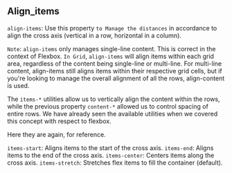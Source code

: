 ## Align_items

`align-items`: Use this property `to Manage the distances` in accordance to align the cross axis (vertical in a row, horizontal in a column).

`Note`: `align-items` only manages single-line content. This is correct in the context of Flexbox.
`In Grid`, `align-items` will align items within each grid area, regardless of the content being single-line or multi-line. For multi-line content, align-items still aligns items within their respective grid cells, but if you're looking to manage the overall alignment of all the rows, align-content is used.

The `items-*` utilities allow us to vertically align the content within the rows, while the previous property `content-*` allowed us to control spacing of entire rows. We have already seen the available utilities when we covered this concept with respect to flexbox.

Here they are again, for reference.

`items-start`: Aligns items to the start of the cross axis.
`items-end`: Aligns items to the end of the cross axis.
`items-center`: Centers items along the cross axis.
`items-stretch`: Stretches flex items to fill the container (default).
